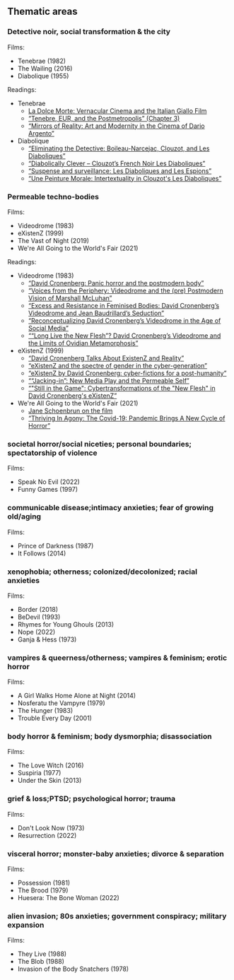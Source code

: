 ## Thematic areas

### Detective noir, social transformation & the city
Films:
* Tenebrae (1982)
* The Wailing (2016)
* Diabolique (1955)

Readings:
* Tenebrae
   * [La Dolce Morte: Vernacular Cinema and the Italian Giallo Film](https://www.goodreads.com/en/book/show/133165)
   * [“Tenebre, EUR, and the Postmetropolis” (Chapter 3)](https://www.proquest.com/openview/63df3e94dd34cd00270a00555d516815/1?pq-origsite=gscholar&cbl=18750)
   * [“Mirrors of Reality: Art and Modernity in the Cinema of Dario Argento”](https://revistas.unal.edu.co/index.php/estetica/article/view/95328/80103)
* Diabolique
   * [“Eliminating the Detective: Boileau-Narcejac, Clouzot, and Les Diaboliques”](https://brill.com/display/book/9789004486331/B9789004486331_s007.xml)
   * [“Diabolically Clever – Clouzot’s French Noir Les Diaboliques”](https://link.springer.com/chapter/10.1057/9780230282018_7)
   * [“Suspense and surveillance: Les Diaboliques and Les Espions”](https://www.manchesterhive.com/display/9781847791771/9781847791771.00010.xml)
   * [“​​Une Peinture Morale: Intertextuality in Clouzot's Les Diaboliques”](https://www.proquest.com/docview/1321732937?pq-origsite=gscholar&fromopenview=true)

### Permeable techno-bodies
Films:
* Videodrome (1983)
* eXistenZ (1999)
* The Vast of Night (2019)
* We're All Going to the World's Fair (2021)

Readings:
* Videodrome (1983)
  * [“David Cronenberg: Panic horror and the postmodern body”](http://journals.uvic.ca/index.php/ctheory/article/view/14226/5002)
  * [“Voices from the Periphery: Videodrome and the (pre) Postmodern Vision of Marshall McLuhan”](http://eprints.worc.ac.uk/363/1/videodrome[1].pdf)
  * [“Excess and Resistance in Feminised Bodies: David Cronenberg’s Videodrome and Jean Baudrillard’s Seduction”](http://www.sensesofcinema.com/2004/perversion/videodrome_seduction/)
  * [“Reconceptualizing David Cronenberg’s Videodrome in the Age of Social Media”](https://www.tandfonline.com/doi/abs/10.1080/10509208.2019.1639483)
  * [““Long Live the New Flesh”? David Cronenberg’s Videodrome and the Limits of Ovidian Metamorphosis”](https://brill.com/display/book/edcoll/9789042027152/B9789042027152-s018.xml)
* eXistenZ (1999)
  * [“David Cronenberg Talks About ExistenZ and Reality”](https://takeone.athabascau.ca/index.php/takeone/article/download/603/595)
  * [“eXistenZ and the spectre of gender in the cyber-generation”](https://intellectdiscover.com/content/journals/10.1386/ncin.5.2.99_1)
  * [“eXistenZ by David Cronenberg: cyber-fictions for a post-humanity”](https://www.raco.cat/index.php/Digithum/article/download/18518/488428)
  * [““Jacking-in”: New Media Play and the Permeable Self”](https://scholarship.rollins.edu/cgi/viewcontent.cgi?article=1097&context=specs)
  * [“"Still in the Game": Cybertransformations of the "New Flesh" in David Cronenberg's eXistenZ”](https://muse.jhu.edu/pub/15/article/46029/summary)
* We're All Going to the World's Fair (2021)
  * [Jane Schoenbrun on the film](https://bfidatadigipres.github.io/new%20releases/2022/04/29/were-all-going-to-the-worlds-fair/)
  * [“Thriving In Agony: The Covid-19: Pandemic Brings A New Cycle of Horror”](https://soar.suny.edu/bitstream/handle/20.500.12648/11809/6442_Nicole_Pena.pdf?sequence=1&isAllowed=y)


### societal horror/social niceties; personal boundaries; spectatorship of violence
Films:
* Speak No Evil (2022)
* Funny Games (1997)

### communicable disease;intimacy anxieties; fear of growing old/aging
Films:
* Prince of Darkness (1987)
* It Follows (2014)

### xenophobia; otherness; colonized/decolonized; racial anxieties
Films:
* Border (2018)
* BeDevil (1993)
* Rhymes for Young Ghouls (2013)
* Nope (2022)
* Ganja & Hess (1973)

### vampires & queerness/otherness; vampires & feminism; erotic horror
Films:
* A Girl Walks Home Alone at Night (2014)
* Nosferatu the Vampyre (1979)
* The Hunger (1983)
* Trouble Every Day (2001)

### body horror & feminism; body dysmorphia; disassociation
Films:
* The Love Witch (2016)
* Suspiria (1977)
* Under the Skin (2013)

### grief & loss;PTSD; psychological horror; trauma
Films:
* Don't Look Now (1973)
* Resurrection (2022)

### visceral horror; monster-baby anxieties; divorce & separation
Films:
* Possession (1981)
* The Brood (1979)
* Huesera: The Bone Woman (2022)

### alien invasion; 80s anxieties; government conspiracy; military expansion
Films:
* They Live (1988)
* The Blob (1988)
* Invasion of the Body Snatchers (1978)
